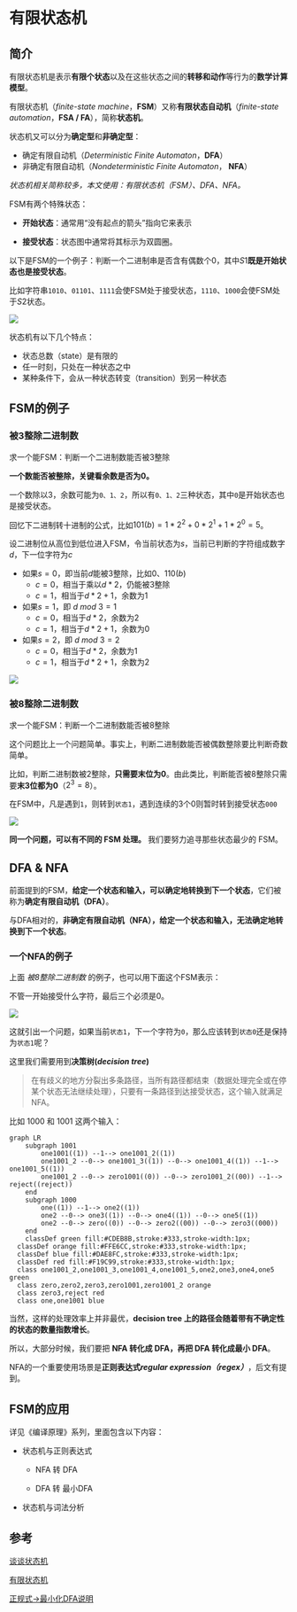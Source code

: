 # 有限状态机

## 简介

有限状态机是表示**有限个状态**以及在这些状态之间的**转移和动作**等行为的**数学计算模型**。

有限状态机（*finite-state machine*，**FSM**）又称**有限状态自动机**（*finite-state automation*，**FSA / FA**），简称**状态机**。

状态机又可以分为**确定型**和**非确定型**：

* 确定有限自动机（*Deterministic Finite Automaton*，**DFA**）
* 非确定有限自动机（*Nondeterministic Finite Automaton*， **NFA**）

*状态机相关简称较多，本文使用：有限状态机（FSM）、DFA、NFA。*

FSM有两个特殊状态：

* **开始状态**：通常用“没有起点的箭头”指向它来表示

* **接受状态**：状态图中通常将其标示为双圆圈。

以下是FSM的一个例子：判断一个二进制串是否含有偶数个0，其中$S1$**既是开始状态也是接受状态**。

比如字符串`1010`、`01101`、`1111`会使FSM处于接受状态，`1110`、`1000`会使FSM处于$S2$状态。

![](https://tva1.sinaimg.cn/large/008i3skNgy1gspucldtbuj30be0460sp.jpg)

状态机有以下几个特点：

* 状态总数（state）是有限的
* 任一时刻，只处在一种状态之中
* 某种条件下，会从一种状态转变（transition）到另一种状态

## FSM的例子

### 被3整除二进制数

求一个能FSM：判断一个二进制数能否被3整除

**一个数能否被整除，关键看余数是否为0。**

一个数除以3，余数可能为`0、1、2`，所以有`0、1、2`三种状态，其中`0`是开始状态也是接受状态。

回忆下二进制转十进制的公式，比如$101(b) = 1 * 2^2 + 0 * 2^1 + 1 * 2^0 = 5$。

设二进制位从高位到低位进入FSM，令当前状态为$s$，当前已判断的字符组成数字$d$，下一位字符为$c$

* 如果$s = 0$，即当前$d$能被3整除，比如$0$、$110(b)$
  * $c = 0$，相当于乘以$d * 2$，仍能被3整除
  * $c = 1$，相当于$d * 2 + 1$，余数为1
* 如果$s = 1$，即 $d \:mod \: 3 = 1$
  * $c = 0$，相当于$d * 2$，余数为2
  * $c = 1$，相当于$d * 2 + 1$，余数为0
* 如果$s = 2$，即 $d \:mod \: 3 = 2$
  * $c = 0$，相当于$d * 2$，余数为1
  * $c = 1$，相当于$d * 2 + 1$，余数为2

![](https://tva1.sinaimg.cn/large/008i3skNgy1gspw1no71wj30et046q31.jpg)

### 被8整除二进制数

求一个能FSM：判断一个二进制数能否被8整除

这个问题比上一个问题简单。事实上，判断二进制数能否被偶数整除要比判断奇数简单。

比如，判断二进制数被2整除，**只需要末位为0**。由此类比，判断能否被8整除只需要**末3位都为0**（$2 ^ 3 = 8$）。

在FSM中，凡是遇到`1`，则转到`状态1`，遇到连续的3个0则暂时转到接受状态`000`

![](https://tva1.sinaimg.cn/large/008i3skNgy1gsq4agj4l8j30c608xwep.jpg)

**同一个问题，可以有不同的 FSM 处理。** 我们要努力追寻那些状态最少的 FSM。

## DFA & NFA

前面提到的FSM，**给定一个状态和输入，可以确定地转换到下一个状态**，它们被称为**确定有限自动机（DFA）**。

与DFA相对的，**非确定有限自动机（NFA），给定一个状态和输入，无法确定地转换到下一个状态**。

### 一个NFA的例子

上面 *被8整除二进制数* 的例子，也可以用下面这个FSM表示：

不管一开始接受什么字符，最后三个必须是0。

![](https://tva1.sinaimg.cn/large/008i3skNgy1gsq54fxacdj30hg0303yl.jpg)

这就引出一个问题，如果当前`状态1`，下一个字符为`0`，那么应该转到`状态0`还是保持为`状态1`呢？

这里我们需要用到**决策树(*decision tree*)** 

> 在有歧义的地方分裂出多条路径，当所有路径都结束（数据处理完全或在停某个状态无法继续处理），只要有一条路径到达接受状态，这个输入就满足 NFA。

比如 1000 和 1001 这两个输入：

```mermaid
graph LR
	subgraph 1001
		one1001((1)) --1--> one1001_2((1))
		one1001_2 --0--> one1001_3((1)) --0--> one1001_4((1)) --1--> one1001_5((1))
		one1001_2 --0--> zero1001((0)) --0--> zero1001_2((00)) --1--> reject((reject))
	end
	subgraph 1000
		one((1)) --1--> one2((1))
		one2 --0--> one3((1)) --0--> one4((1)) --0--> one5((1))
		one2 --0--> zero((0)) --0--> zero2((00)) --0--> zero3((000))
	end
	classDef green fill:#CDEB8B,stroke:#333,stroke-width:1px;
  classDef orange fill:#FFE6CC,stroke:#333,stroke-width:1px;
  classDef blue fill:#DAE8FC,stroke:#333,stroke-width:1px;
  classDef red fill:#F19C99,stroke:#333,stroke-width:1px;
  class one1001_2,one1001_3,one1001_4,one1001_5,one2,one3,one4,one5 green
  class zero,zero2,zero3,zero1001,zero1001_2 orange
  class zero3,reject red
  class one,one1001 blue
```

当然，这样的处理效率上并非最优，**decision tree 上的路径会随着带有不确定性的状态的数量指数增长**。

所以，大部分时候，我们要把 **NFA 转化成 DFA，再把 DFA 转化成最小 DFA**。

NFA的一个重要使用场景是**正则表达式*regular expression（regex）***，后文有提到。

## FSM的应用

详见《编译原理》系列，里面包含以下内容：

* 状态机与正则表达式

  * NFA 转 DFA

  * DFA 转 最小DFA

* 状态机与词法分析

## 参考

[谈谈状态机](https://zhuanlan.zhihu.com/p/28142401)

[有限状态机](https://zh.wikipedia.org/wiki/%E6%9C%89%E9%99%90%E7%8A%B6%E6%80%81%E6%9C%BA#%E6%95%B0%E5%AD%A6%E6%A8%A1%E5%9E%8B)

[正规式->最小化DFA说明](https://zhuanlan.zhihu.com/p/37900383)

